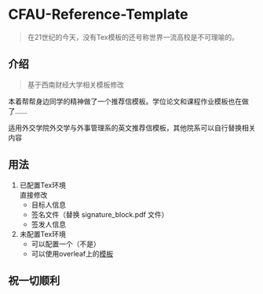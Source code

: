 # CFAU-Reference-Template
>在21世纪的今天，没有Tex模板的还号称世界一流高校是不可理喻的。

## 介绍
>基于西南财经大学相关模板修改  

本着帮帮身边同学的精神做了一个推荐信模板。学位论文和课程作业模板也在做了……  

适用外交学院外交学与外事管理系的英文推荐信模板，其他院系可以自行替换相关内容

## 用法
1. 已配置Tex环境  
  直接修改
    - 目标人信息
    - 签名文件（替换 signature_block.pdf 文件）
    - 签发人信息
2. 未配置Tex环境
    - 可以配置一个（不是）
    - 可以使用overleaf上的[模板](https://www.overleaf.com/latex/templates/cfau-reference-letter-template/vvnjxmqysrqg)
  
  ## 祝一切顺利
  
  
